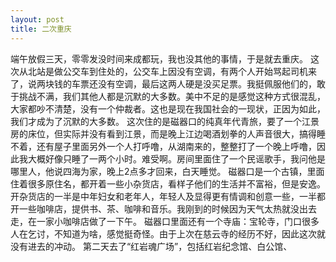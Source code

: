 ```yaml
---
layout: post
title: 二次重庆
---
```

端午放假三天，零零发没时间来成都玩，我也没其他的事情，于是就去重庆。
这次从北站是做公交车到住处的，公交车上因没有空调，有两个人开始骂起司机来了，说两块钱的车票还没有空调，最后这两人硬是没买足票。我挺佩服他们的，敢于挑战不满，我们其他人都是沉默的大多数。美中不足的是感觉这种方式很混乱，大家都吵不清楚，没有一个仲裁者。这也是现在我国社会的一现状，正因为如此，我们才成为了沉默的大多数。
这次住的是磁器口的纯真年代青旅，要了一个江景房的床位，但实际并没有看到江景，而是晚上江边喝酒划拳的人声音很大，搞得睡不着，还有屋子里面另外一个人打呼噜，从湖南来的，整整打了一个晚上呼噜，因此我大概好像只睡了一两个小时。难受啊。房间里面住了一个民谣歌手，我问他是哪里人，他说四海为家，晚上2点多才回来，白天睡觉。
磁器口是一个古镇，里面住着很多原住名，都开着一些小杂货店，看样子他们的生活并不富裕，但是安逸。开杂货店的一半是中年妇女和老年人，年轻人及显得更有情调和创意一些，一半都开一些咖啡店，提供书、茶、咖啡和音乐。我刚到的时候因为天气太热就没出去走，在一家小咖啡店做了一下午。
磁器口里面还有一个寺庙：宝轮寺，门口很多人在乞讨，不知道为啥，感觉挺奇怪。由于上次在慈云寺的经历不好，因此这次就没有进去的冲动。
第二天去了“红岩魂广场”，包括红岩纪念馆、白公馆、